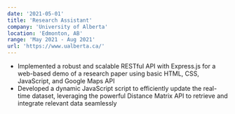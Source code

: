 ```yaml
---
date: '2021-05-01'
title: 'Research Assistant'
company: 'University of Alberta'
location: 'Edmonton, AB'
range: 'May 2021 - Aug 2021'
url: 'https://www.ualberta.ca/'
---
```


- Implemented a robust and scalable RESTful API with Express.js for a web-based demo of a research paper using basic HTML, CSS, JavaScript, and Google Maps API
- Developed a dynamic JavaScript script to efficiently update the real-time dataset, leveraging the powerful Distance Matrix API to retrieve and integrate relevant data seamlessly
